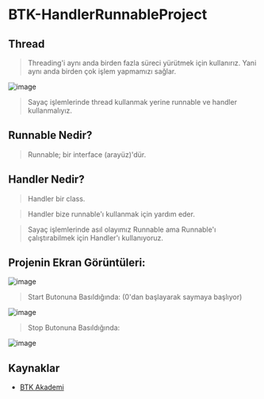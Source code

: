 # BTK-HandlerRunnableProject

## Thread

> Threading'i aynı anda birden fazla süreci yürütmek için kullanırız. Yani aynı anda birden çok işlem yapmamızı sağlar. 

![image](https://user-images.githubusercontent.com/109730490/182836725-8f59f61c-40e1-42b6-81c9-e6172e7442e9.png)

> Sayaç işlemlerinde thread kullanmak yerine runnable ve handler kullanmalıyız.

## Runnable Nedir?

> Runnable; bir interface (arayüz)'dür.

## Handler Nedir?

> Handler bir class.

> Handler bize runnable'ı kullanmak için yardım eder. 

> Sayaç işlemlerinde asıl olayımız Runnable ama Runnable'ı çalıştırabilmek için Handler'ı kullanıyoruz. 

## Projenin Ekran Görüntüleri:

![image](https://user-images.githubusercontent.com/109730490/182836948-153c989c-abd6-4955-85d2-7bfa08d71b35.png)

> Start Butonuna Basıldığında: (0'dan başlayarak saymaya başlıyor)

![image](https://user-images.githubusercontent.com/109730490/182837021-b082b8c9-cff6-465a-89cb-f1dc09083705.png)

> Stop Butonuna Basıldığında:

![image](https://user-images.githubusercontent.com/109730490/182836948-153c989c-abd6-4955-85d2-7bfa08d71b35.png)

## Kaynaklar

- [BTK Akademi](https://www.btkakademi.gov.tr/portal/course/kotlin-ile-android-mobil-uygulama-gelistirme-egitimi-temel-seviye-10274)
